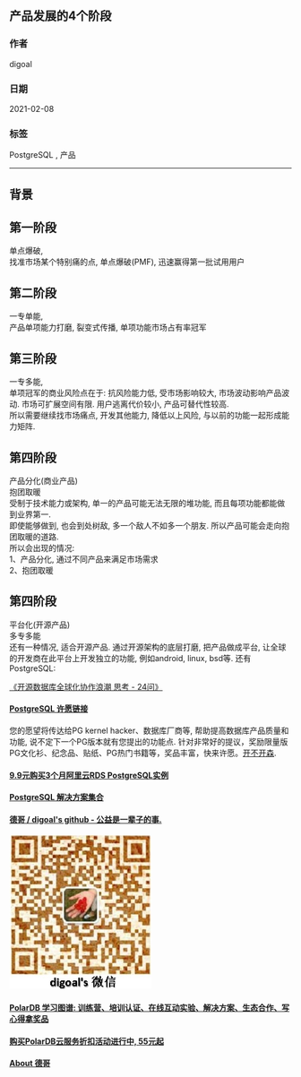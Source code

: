 ## 产品发展的4个阶段  
      
### 作者      
digoal      
      
### 日期      
2021-02-08      
      
### 标签      
PostgreSQL , 产品  
      
----      
      
## 背景      
  
## 第一阶段  
单点爆破,   
找准市场某个特别痛的点, 单点爆破(PMF), 迅速赢得第一批试用用户  
  
## 第二阶段  
一专单能,  
产品单项能力打磨, 裂变式传播, 单项功能市场占有率冠军  
  
## 第三阶段  
一专多能,  
单项冠军的商业风险点在于: 抗风险能力低, 受市场影响较大, 市场波动影响产品波动. 市场可扩展空间有限. 用户逃离代价较小, 产品可替代性较高.   
所以需要继续找市场痛点, 开发其他能力, 降低以上风险, 与以前的功能一起形成能力矩阵.   
  
## 第四阶段  
产品分化(商业产品)  
抱团取暖  
受制于技术能力或架构, 单一的产品可能无法无限的堆功能, 而且每项功能都能做到业界第一.   
即使能够做到, 也会到处树敌, 多一个敌人不如多一个朋友. 所以产品可能会走向抱团取暖的道路.   
所以会出现的情况:  
1、产品分化, 通过不同产品来满足市场需求  
2、抱团取暖  
  
## 第四阶段  
平台化(开源产品)  
多专多能  
还有一种情况, 适合开源产品. 通过开源架构的底层打磨, 把产品做成平台, 让全球的开发商在此平台上开发独立的功能, 例如android, linux, bsd等. 还有PostgreSQL:   
  
[《开源数据库全球化协作浪潮 思考 - 24问》](../202101/20210120_02.md)    
  
  
  
#### [PostgreSQL 许愿链接](https://github.com/digoal/blog/issues/76 "269ac3d1c492e938c0191101c7238216")
您的愿望将传达给PG kernel hacker、数据库厂商等, 帮助提高数据库产品质量和功能, 说不定下一个PG版本就有您提出的功能点. 针对非常好的提议，奖励限量版PG文化衫、纪念品、贴纸、PG热门书籍等，奖品丰富，快来许愿。[开不开森](https://github.com/digoal/blog/issues/76 "269ac3d1c492e938c0191101c7238216").  
  
  
#### [9.9元购买3个月阿里云RDS PostgreSQL实例](https://www.aliyun.com/database/postgresqlactivity "57258f76c37864c6e6d23383d05714ea")
  
  
#### [PostgreSQL 解决方案集合](https://yq.aliyun.com/topic/118 "40cff096e9ed7122c512b35d8561d9c8")
  
  
#### [德哥 / digoal's github - 公益是一辈子的事.](https://github.com/digoal/blog/blob/master/README.md "22709685feb7cab07d30f30387f0a9ae")
  
  
![digoal's wechat](../pic/digoal_weixin.jpg "f7ad92eeba24523fd47a6e1a0e691b59")
  
  
#### [PolarDB 学习图谱: 训练营、培训认证、在线互动实验、解决方案、生态合作、写心得拿奖品](https://www.aliyun.com/database/openpolardb/activity "8642f60e04ed0c814bf9cb9677976bd4")
  
  
#### [购买PolarDB云服务折扣活动进行中, 55元起](https://www.aliyun.com/activity/new/polardb-yunparter?userCode=bsb3t4al "e0495c413bedacabb75ff1e880be465a")
  
  
#### [About 德哥](https://github.com/digoal/blog/blob/master/me/readme.md "a37735981e7704886ffd590565582dd0")
  
